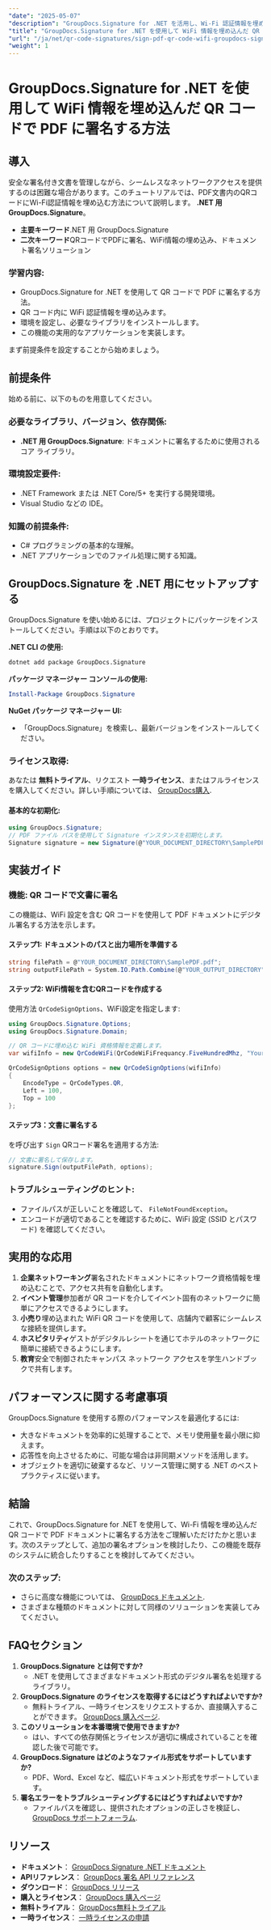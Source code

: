 ```yaml
---
"date": "2025-05-07"
"description": "GroupDocs.Signature for .NET を活用し、Wi-Fi 認証情報を埋め込んだ QR コードを使用して PDF ドキュメントに署名する方法を学びます。ドキュメント署名プロセスを効率化します。"
"title": "GroupDocs.Signature for .NET を使用して WiFi 情報を埋め込んだ QR コードで PDF に署名する方法"
"url": "/ja/net/qr-code-signatures/sign-pdf-qr-code-wifi-groupdocs-signature-net/"
"weight": 1
---
```


# GroupDocs.Signature for .NET を使用して WiFi 情報を埋め込んだ QR コードで PDF に署名する方法

## 導入

安全な署名付き文書を管理しながら、シームレスなネットワークアクセスを提供するのは困難な場合があります。このチュートリアルでは、PDF文書内のQRコードにWi-Fi認証情報を埋め込む方法について説明します。 **.NET 用 GroupDocs.Signature**。

- **主要キーワード**.NET 用 GroupDocs.Signature
- **二次キーワード**QRコードでPDFに署名、WiFi情報の埋め込み、ドキュメント署名ソリューション

### 学習内容:

- GroupDocs.Signature for .NET を使用して QR コードで PDF に署名する方法。
- QR コード内に WiFi 認証情報を埋め込みます。
- 環境を設定し、必要なライブラリをインストールします。
- この機能の実用的なアプリケーションを実装します。

まず前提条件を設定することから始めましょう。

## 前提条件

始める前に、以下のものを用意してください。

### 必要なライブラリ、バージョン、依存関係:
- **.NET 用 GroupDocs.Signature**: ドキュメントに署名するために使用されるコア ライブラリ。

### 環境設定要件:
- .NET Framework または .NET Core/5+ を実行する開発環境。
- Visual Studio などの IDE。

### 知識の前提条件:
- C# プログラミングの基本的な理解。
- .NET アプリケーションでのファイル処理に関する知識。

## GroupDocs.Signature を .NET 用にセットアップする

GroupDocs.Signature を使い始めるには、プロジェクトにパッケージをインストールしてください。手順は以下のとおりです。

**.NET CLI の使用:**

```bash
dotnet add package GroupDocs.Signature
```

**パッケージ マネージャー コンソールの使用:**

```powershell
Install-Package GroupDocs.Signature
```

**NuGet パッケージ マネージャー UI:**
- 「GroupDocs.Signature」を検索し、最新バージョンをインストールしてください。

### ライセンス取得:
あなたは **無料トライアル**、リクエスト **一時ライセンス**、またはフルライセンスを購入してください。詳しい手順については、 [GroupDocs購入](https://purchase。groupdocs.com/buy).

#### 基本的な初期化:

```csharp
using GroupDocs.Signature;
// PDF ファイル パスを使用して Signature インスタンスを初期化します。
Signature signature = new Signature(@"YOUR_DOCUMENT_DIRECTORY\SamplePDF.pdf");
```

## 実装ガイド

### 機能: QR コードで文書に署名

この機能は、WiFi 設定を含む QR コードを使用して PDF ドキュメントにデジタル署名する方法を示します。

#### ステップ1: ドキュメントのパスと出力場所を準備する
```csharp
string filePath = @"YOUR_DOCUMENT_DIRECTORY\SamplePDF.pdf";
string outputFilePath = System.IO.Path.Combine(@"YOUR_OUTPUT_DIRECTORY", "SignedSamplePDF.pdf");
```

#### ステップ2: WiFi情報を含むQRコードを作成する

使用方法 `QrCodeSignOptions`、WiFi設定を指定します:

```csharp
using GroupDocs.Signature.Options;
using GroupDocs.Signature.Domain;

// QR コードに埋め込む WiFi 資格情報を定義します。
var wifiInfo = new QrCodeWiFi(QrCodeWiFiFrequancy.FiveHundredMhz, "YourNetworkSSID", "password");

QrCodeSignOptions options = new QrCodeSignOptions(wifiInfo)
{
    EncodeType = QrCodeTypes.QR,
    Left = 100,
    Top = 100
};
```

#### ステップ3：文書に署名する

を呼び出す `Sign` QRコード署名を適用する方法:

```csharp
// 文書に署名して保存します。
signature.Sign(outputFilePath, options);
```

### トラブルシューティングのヒント:
- ファイルパスが正しいことを確認して、 `FileNotFoundException`。
- エンコードが適切であることを確認するために、WiFi 設定 (SSID とパスワード) を確認してください。

## 実用的な応用

1. **企業ネットワーキング**署名されたドキュメントにネットワーク資格情報を埋め込むことで、アクセス共有を自動化します。
2. **イベント管理**参加者が QR コードを介してイベント固有のネットワークに簡単にアクセスできるようにします。
3. **小売り**埋め込まれた WiFi QR コードを使用して、店舗内で顧客にシームレスな接続を提供します。
4. **ホスピタリティ**ゲストがデジタルレシートを通じてホテルのネットワークに簡単に接続できるようにします。
5. **教育**安全で制御されたキャンパス ネットワーク アクセスを学生ハンドブックで共有します。

## パフォーマンスに関する考慮事項

GroupDocs.Signature を使用する際のパフォーマンスを最適化するには:

- 大きなドキュメントを効率的に処理することで、メモリ使用量を最小限に抑えます。
- 応答性を向上させるために、可能な場合は非同期メソッドを活用します。
- オブジェクトを適切に破棄するなど、リソース管理に関する .NET のベスト プラクティスに従います。

## 結論

これで、GroupDocs.Signature for .NET を使用して、Wi-Fi 情報を埋め込んだ QR コードで PDF ドキュメントに署名する方法をご理解いただけたかと思います。次のステップとして、追加の署名オプションを検討したり、この機能を既存のシステムに統合したりすることを検討してみてください。

### 次のステップ:
- さらに高度な機能については、 [GroupDocs ドキュメント](https://docs。groupdocs.com/signature/net/).
- さまざまな種類のドキュメントに対して同様のソリューションを実装してみてください。

## FAQセクション

1. **GroupDocs.Signature とは何ですか?**
   - .NET を使用してさまざまなドキュメント形式のデジタル署名を処理するライブラリ。
2. **GroupDocs.Signature のライセンスを取得するにはどうすればよいですか?**
   - 無料トライアル、一時ライセンスをリクエストするか、直接購入することができます。 [GroupDocs 購入ページ](https://purchase。groupdocs.com/buy).
3. **このソリューションを本番環境で使用できますか?**
   - はい、すべての依存関係とライセンスが適切に構成されていることを確認した後で可能です。
4. **GroupDocs.Signature はどのようなファイル形式をサポートしていますか?**
   - PDF、Word、Excel など、幅広いドキュメント形式をサポートしています。
5. **署名エラーをトラブルシューティングするにはどうすればよいですか?**
   - ファイルパスを確認し、提供されたオプションの正しさを検証し、 [GroupDocs サポートフォーラム](https://forum。groupdocs.com/c/signature/).

## リソース
- **ドキュメント**： [GroupDocs Signature .NET ドキュメント](https://docs.groupdocs.com/signature/net/)
- **APIリファレンス**： [GroupDocs 署名 API リファレンス](https://reference.groupdocs.com/signature/net/)
- **ダウンロード**： [GroupDocs リリース](https://releases.groupdocs.com/signature/net/)
- **購入とライセンス**： [GroupDocs 購入ページ](https://purchase.groupdocs.com/buy)
- **無料トライアル**： [GroupDocs無料トライアル](https://releases.groupdocs.com/signature/net/)
- **一時ライセンス**： [一時ライセンスの申請](https://purchase.groupdocs.com/temporary-license/)